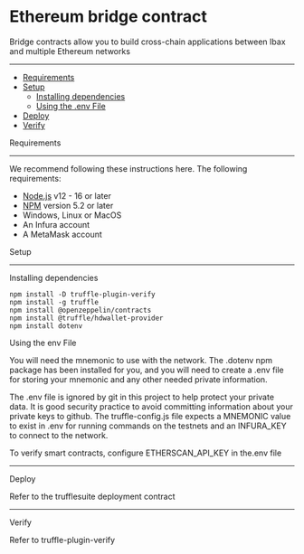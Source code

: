 # Ethereum bridge contract

Bridge contracts allow you to build cross-chain applications between Ibax and multiple Ethereum networks

----

- <a href="#Requirements">Requirements</a>
- <a href="#Setup">Setup</a>
    - <a href="#Setup1">Installing dependencies</a>
    - <a href="#Setup2">Using the .env File</a>
- <a href="#Deploy">Deploy</a>
- <a href="#Verify">Verify</a>    

<font id="Requirements">Requirements</font>
***

We recommend following these instructions here. The following requirements:

- [Node.js](https://nodejs.org/) v12 - 16 or later
- [NPM](https://docs.npmjs.com/cli/) version 5.2 or later
- Windows, Linux or MacOS
- An Infura account
- A MetaMask account

<font id="Setup">Setup</font>
***
<font id="Setup1">Installing dependencies</font>
```shell
npm install -D truffle-plugin-verify
npm install -g truffle
npm install @openzeppelin/contracts
npm install @truffle/hdwallet-provider
npm install dotenv
```
<font id="Setup2">Using the env File</font>

You will need the mnemonic to use with the network.      The .dotenv npm package has been installed for you, and you will need to create a .env file for storing your mnemonic and any other needed private information.

The .env file is ignored by git in this project to help protect your private data.      It is good security practice to avoid committing information about your private keys to github.  The truffle-config.js file expects a MNEMONIC value to exist in .env for running commands on the testnets and an INFURA_KEY to connect to the network.

To verify smart contracts, configure ETHERSCAN_API_KEY in the.env file
***
<font id="Deploy">Deploy</font>

Refer to the trufflesuite deployment contract

***
<font id="Verify">Verify</font>

Refer to truffle-plugin-verify